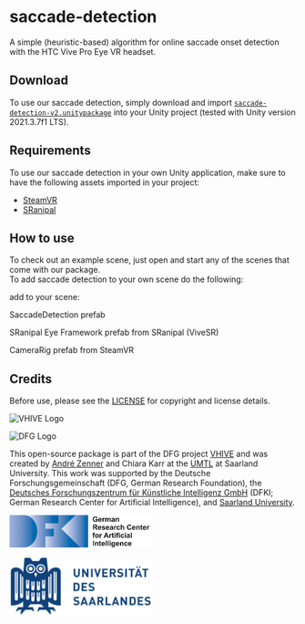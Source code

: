 # saccade-detection
A simple (heuristic-based) algorithm for online saccade onset detection with the HTC Vive Pro Eye VR headset.

## Download
To use our saccade detection, simply download and import [`saccade-detection-v2.unitypackage`](saccade-detection-v2.unitypackage) into your Unity project (tested with Unity version 2021.3.7f1 LTS).

## Requirements
To use our saccade detection in your own Unity application, make sure to have the following assets imported in your project:

* [SteamVR](https://assetstore.unity.com/packages/tools/integration/steamvr-plugin-32647)
* [SRanipal](https://developer.vive.com/resources/vive-sense/eye-and-facial-tracking-sdk/download/latest/)

## How to use
To check out an example scene, just open and start any of the scenes that come with our package.  
To add saccade detection to your own scene do the following:

add to your scene:


SaccadeDetection prefab

SRanipal Eye Framework prefab from SRanipal (ViveSR)

CameraRig prefab from SteamVR

## Credits
Before use, please see the [LICENSE](LICENSE.md) for copyright and license details.

<p><img src="https://www.inf.uni-hamburg.de/25610386/vhive-logo-10cb0fb4711320d5f662386dd29b49889c5ff3b0.png" alt="VHIVE Logo" width="250"></p>
<p><img src="https://www.inf.uni-hamburg.de/25610329/dfg-b87508c85acc9755665f0b2d363660ccf2a403ce.jpg" alt="DFG Logo" width="250"></p>

This open-source package is part of the DFG project [VHIVE](https://www.inf.uni-hamburg.de/en/inst/ab/hci/projects/vhive.html) and was created by [André Zenner](https://umtl.cs.uni-saarland.de/people/andre-zenner.html) and Chiara Karr at the [UMTL](https://umtl.cs.uni-saarland.de/) at Saarland University.
This work was supported by the Deutsche Forschungsgemeinschaft (DFG, German Research Foundation), the [Deutsches Forschungszentrum für Künstliche Intelligenz GmbH](https://www.dfki.de/) (DFKI; German Research Center for Artificial Intelligence), and [Saarland University](https://www.uni-saarland.de/).
<p><img src="pics/dfki-logo.jpg" alt="DFKI Logo" width="250"></p>
<p><img src="pics/uds-logo.png" alt="Saarland University Logo" width="250"></p>
